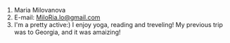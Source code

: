 1. Maria Milovanova
2. E-mail: MiloRia.lo@gmail.com
3. I'm a pretty active:) I enjoy yoga, reading and treveling! My previous trip was to Georgia, and it was amaizing!